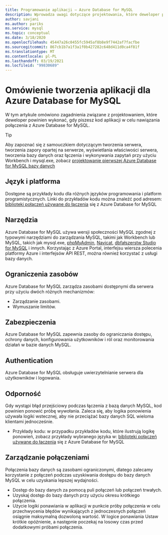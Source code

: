 ```yaml
---
title: Programowanie aplikacji — Azure Database for MySQL
description: Wprowadza uwagi dotyczące projektowania, które deweloper powinien wykonać, gdy piszesz kod aplikacji w celu nawiązania połączenia z Azure Database for MySQL
author: savjani
ms.author: pariks
ms.service: mysql
ms.topic: conceptual
ms.date: 3/18/2020
ms.openlocfilehash: 45447a26c0455fc5945af8b8e9f7442af7facfbe
ms.sourcegitcommit: 867cb1b7a1f3a1f0b427282c648d411d0ca4f81f
ms.translationtype: MT
ms.contentlocale: pl-PL
ms.lasthandoff: 03/19/2021
ms.locfileid: "99830689"
---
```

# <a name="application-development-overview-for-azure-database-for-mysql"></a>Omówienie tworzenia aplikacji dla Azure Database for MySQL 
W tym artykule omówiono zagadnienia związane z projektowaniem, które deweloper powinien wykonać, gdy piszesz kod aplikacji w celu nawiązania połączenia z Azure Database for MySQL. 

> [!TIP]
> Aby zapoznać się z samouczkiem dotyczącym tworzenia serwera, tworzenia zapory opartej na serwerze, wyświetlania właściwości serwera, tworzenia bazy danych oraz łączenia i wykonywania zapytań przy użyciu Workbench i mysql.exe, zobacz [projektowanie pierwszej Azure Database for MySQL bazy danych](tutorial-design-database-using-portal.md)

## <a name="language-and-platform"></a>Język i platforma
Dostępne są przykłady kodu dla różnych języków programowania i platform programistycznych. Linki do przykładów kodu można znaleźć pod adresem: [biblioteki połączeń używane do łączenia](concepts-connection-libraries.md) się z Azure Database for MySQL

## <a name="tools"></a>Narzędzia
Azure Database for MySQL używa wersji społeczności MySQL zgodnej z typowymi narzędziami do zarządzania MySQL, takimi jak Workbench lub MySQL, takich jak mysql.exe, [phpMyAdmin](https://www.phpmyadmin.net/), [Navicat](https://www.navicat.com/products/navicat-for-mysql), [dbfałszerstw Studio for MySQL](https://www.devart.com/dbforge/mysql/studio/) i innych. Korzystając z Azure Portal, interfejsu wiersza polecenia platformy Azure i interfejsów API REST, można również korzystać z usługi bazy danych.

## <a name="resource-limitations"></a>Ograniczenia zasobów
Azure Database for MySQL zarządza zasobami dostępnymi dla serwera przy użyciu dwóch różnych mechanizmów: 
- Zarządzanie zasobami.
- Wymuszanie limitów.

## <a name="security"></a>Zabezpieczenia
Azure Database for MySQL zapewnia zasoby do ograniczania dostępu, ochrony danych, konfigurowania użytkowników i ról oraz monitorowania działań w bazie danych MySQL.

## <a name="authentication"></a>Authentication
Azure Database for MySQL obsługuje uwierzytelnianie serwera dla użytkowników i logowania.

## <a name="resiliency"></a>Odporność
Gdy wystąpi błąd przejściowy podczas łączenia z bazą danych MySQL, kod powinien ponowić próbę wywołania. Zaleca się, aby logika ponowienia używała logiki wstecznej, aby nie przeciążać bazy danych SQL wieloma klientami jednocześnie.

- Przykłady kodu: w przypadku przykładów kodu, które ilustrują logikę ponowień, zobacz przykłady wybranego języka w: [biblioteki połączeń używane do łączenia](concepts-connection-libraries.md) się z Azure Database for MySQL

## <a name="managing-connections"></a>Zarządzanie połączeniami
Połączenia bazy danych są zasobami ograniczonymi, dlatego zalecamy korzystanie z połączeń podczas uzyskiwania dostępu do bazy danych MySQL w celu uzyskania lepszej wydajności.
- Dostęp do bazy danych za pomocą puli połączeń lub połączeń trwałych.
- Uzyskaj dostęp do bazy danych przy użyciu okresu krótkiego połączenia. 
- Użycie logiki ponawiania w aplikacji w punkcie próby połączenia w celu przechwycenia błędów wynikających z jednoczesnych połączeń osiągnie maksymalną dozwoloną wartość. W logice ponawiania Ustaw krótkie opóźnienie, a następnie poczekaj na losowy czas przed dodatkowymi próbami połączenia.
